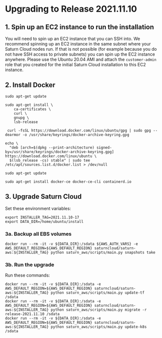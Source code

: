 # Upgrading to Release 2021.11.10
## 1. Spin up an EC2 instance to run the installation

You will need to spin up an EC2 instance that you can SSH into. We recommend spinning up an EC2 instance
in the same subnet where your Saturn Cloud nodes run. If that is not possible (for example because you do not have
SSH access to private subnets) you can spin up the EC2 instance anywhere. Please use the Ubuntu 20.04 AMI and
attach the `customer-admin` role that you created for the initial Saturn Cloud installation to this EC2 instance.

## 2. Install Docker

```
sudo apt-get update

sudo apt-get install \
    ca-certificates \
    curl \
    gnupg \
    lsb-release

 curl -fsSL https://download.docker.com/linux/ubuntu/gpg | sudo gpg --dearmor -o /usr/share/keyrings/docker-archive-keyring.gpg

echo \
  "deb [arch=$(dpkg --print-architecture) signed-by=/usr/share/keyrings/docker-archive-keyring.gpg] https://download.docker.com/linux/ubuntu \
  $(lsb_release -cs) stable" | sudo tee /etc/apt/sources.list.d/docker.list > /dev/null

sudo apt-get update

sudo apt-get install docker-ce docker-ce-cli containerd.io
```

## 3. Upgrade Saturn Cloud

Set these environment variables:
```
export INSTALLER_TAG=2021.11.10-17
export DATA_DIR=/home/ubuntu/install
```
### 3a. Backup all EBS volumes

```
docker run --rm -it -v ${DATA_DIR}:/sdata ${AWS_AUTH_VARS} -e AWS_DEFAULT_REGION=${AWS_DEFAULT_REGION} saturncloud/saturn-aws:${INSTALLER_TAG} python saturn_aws/scripts/main.py snapshots take
```

### 3b. Run the upgrade

Run these commands:
```
docker run --rm -it -v ${DATA_DIR}:/sdata -e AWS_DEFAULT_REGION=${AWS_DEFAULT_REGION} saturncloud/saturn-aws:${INSTALLER_TAG} python saturn_aws/scripts/main.py update-tf /sdata
docker run --rm -it -v ${DATA_DIR}:/sdata -e AWS_DEFAULT_REGION=${AWS_DEFAULT_REGION} saturncloud/saturn-aws:${INSTALLER_TAG} python saturn_aws/scripts/main.py migrate -r release-2021.11.10 /sdata
docker run --rm -it -v ${DATA_DIR}:/sdata -e AWS_DEFAULT_REGION=${AWS_DEFAULT_REGION} saturncloud/saturn-aws:${INSTALLER_TAG} python saturn_aws/scripts/main.py update-k8s /sdata
```
